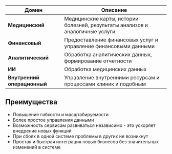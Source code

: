 | Домен                       | Описание                                                                      |
| --------------------------- | ----------------------------------------------------------------------------- |
| **Медицинский**             | Медицинские карты, истории болезней, результаты анализов и аналогичные услуги |
| **Финансовый**              | Предоставление финансовых услуг и управление финансовыми данными              |
| **Аналитический**           | Обработка аналитических данных, формирование отчетности                       |
| **ИИ**                      | Обработка медицинских данных                                                  |
| **Внутренний операционный** | Управление внутренними ресурсам и процессами клиник и подобным                |

## Преимущества
- Повышение гибкости и масштабируемости
- Более простое управления данными
- Возможность сервисам развиваться независимо - это ускоряет внедрение новых функций
- При сбоях в одной системе проблемы в других не возникнут
- Простая и быстрая интеграция новых бизнесов без значительных изменений в системе
